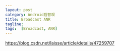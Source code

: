 ```yaml
---
layout: post
category: Android启智观
title: Broadcast ANR
tagline:
tags:  [Broadcast, ANR]
---
```


https://blog.csdn.net/laisse/article/details/47259707